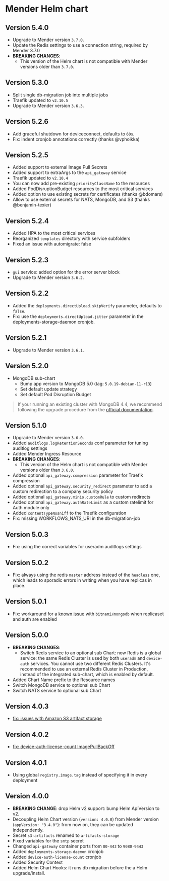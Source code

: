 # Mender Helm chart

## Version 5.4.0
* Upgrade to Mender version `3.7.0`.
* Update the Redis settings to use a connection string, required by Mender 3.7.0
* **BREAKING CHANGES**:
  * This version of the Helm chart is not compatible with Mender versions older than `3.7.0`.

## Version 5.3.0
* Split single db-migration job into multiple jobs
* Traefik updated to `v2.10.5`
* Upgrade to Mender version `3.6.3`.

## Version 5.2.6
* Add graceful shutdown for deviceconnect, defaults to `60s`.
* Fix: indent cronjob annotations correctly (thanks @vphoikka)

## Version 5.2.5
* Added support to external Image Pull Secrets
* Added support to extraArgs to the `api_gateway` service
* Traefik updated to `v2.10.4`
* You can now add pre-existing `priorityClassName` to the resources
* Added PodDisruptionBudget resources to the most critical services
* Added option to use existing secrets for certificates (thanks @bdomars)
* Allow to use external secrets for NATS, MongoDB, and S3 (thanks @benjamin-texier)

## Version 5.2.4
* Added HPA to the most critical services
* Reorganized `templates` directory with service subfolders
* Fixed an issue with automigrate: false

## Version 5.2.3
* `gui` service: added option for the error server block
* Upgrade to Mender version `3.6.2`.

## Version 5.2.2
* Added the `deployments.directUpload.skipVerify` parameter, defaults to `false`.
* Fix: use the `deployments.directUpload.jitter` parameter in the deployments-storage-daemon cronjob.

## Version 5.2.1
* Upgrade to Mender version `3.6.1`.

## Version 5.2.0
* MongoDB sub-chart
  * Bump app version to MongoDB 5.0 (tag: `5.0.19-debian-11-r13`)
  * Set default update strategy
  * Set default Pod Disruption Budget

> If your running an existing cluster with MongoDB 4.4, we recommend following
> the upgrade procedure from the
> [official documentation](https://www.mongodb.com/docs/manual/release-notes/5.0-upgrade-replica-set/).

## Version 5.1.0
* Upgrade to Mender version `3.6.0`.
* Added `auditlogs.logRetentionSeconds` conf parameter for tuning auditlog settings
* Added Mender Ingress Resource
* **BREAKING CHANGES**:
  * This version of the Helm chart is not compatible with Mender versions older than `3.6.0`.
* Added optional `api_gateway.compression` parameter for Traefik compression
* Added optional `api_gateway.security_redirect` parameter to add a custom redirection to a company security policy
* Added optional `api_gateway.minio.customRule` to custom redirects
* Added optional `api_gateway.authRateLimit` as a custom ratelimit for Auth module only
* Added `contentTypeNosniff` to the Traefik configuration
* Fix: missing WORKFLOWS_NATS_URI in the db-migration-job

## Version 5.0.3
* Fix: using the correct variables for useradm auditlogs settings

## Version 5.0.2
* Fix: always using the redis `master` address instead of the `headless` one, which leads to sporadic errors in writing when you have replicas in place.

## Version 5.0.1
* Fix: workaround for a [known issue](https://github.com/bitnami/charts/issues/10843) with `bitnami/mongodb` when replicaset and auth are enabled

## Version 5.0.0
* **BREAKING CHANGES**:
  * Switch Redis service to an optional sub Chart: now Redis is a global
    service: the same Redis Cluster is used by both `useradm` and `device-auth`
    services. You cannot use two different Redis Clusters.
    It's recommended to use an external Redis Cluster in Production, instead
    of the integrated sub-chart, which is enabled by default.
* Added Chart Name prefix to the Resource names
* Switch MongoDB service to optional sub Chart
* Switch NATS service to optional sub Chart

## Version 4.0.3
* [fix: issues with Amazon S3 artifact storage](https://northerntech.atlassian.net/browse/MEN-6482)

## Version 4.0.2
* [fix: device-auth-license-count ImagePullBackOff](https://github.com/mendersoftware/mender-helm/pull/151)

## Version 4.0.1
* Using global `registry.image.tag` instead of specifying it in every deployment

## Version 4.0.0
* **BREAKING CHANGE**: drop Helm v2 support: bump Helm ApiVersion to v2.
* Decoupling Helm Chart version (`version: 4.0.0`) from Mender version (`appVersion: "3.4.0"`): from now on, they can be updated independently.
* Secret `s3-artifacts` renamed to `artifacts-storage`
* Fixed variables for the `smtp` secret
* Changed `api-gateway` container ports from `80-443` to `9080-9443`
* Added `deployments-storage-daemon` cronjob
* Added `device-auth-license-count` cronjob
* Added Security Context
* Added Helm Chart Hooks: it runs db migration before the a Helm upgrade/install.
